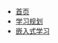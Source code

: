 <!-- docs/_sidebar.md -->

* [首页](README.md)
* [学习规划](学习规划.md)
* [嵌入式学习](嵌入式/)
<!-- * [指南](zh-cn/guide) -->
